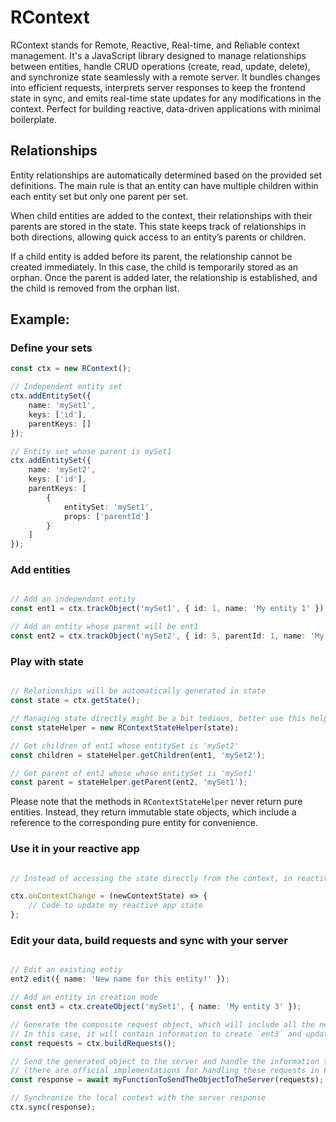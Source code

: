 # RContext

RContext stands for Remote, Reactive, Real-time, and Reliable context management. It's a JavaScript library designed to manage relationships between entities, handle CRUD operations (create, read, update, delete), and synchronize state seamlessly with a remote server. It bundles changes into efficient requests, interprets server responses to keep the frontend state in sync, and emits real-time state updates for any modifications in the context. Perfect for building reactive, data-driven applications with minimal boilerplate.

## Relationships

Entity relationships are automatically determined based on the provided set definitions. The main rule is that an entity can have multiple children within each entity set but only one parent per set.

When child entities are added to the context, their relationships with their parents are stored in the state. This state keeps track of relationships in both directions, allowing quick access to an entity’s parents or children.

If a child entity is added before its parent, the relationship cannot be created immediately. In this case, the child is temporarily stored as an orphan. Once the parent is added later, the relationship is established, and the child is removed from the orphan list.

## Example:

### Define your sets
```ts
const ctx = new RContext();

// Independent entity set
ctx.addEntitySet({
    name: 'mySet1',
    keys: ['id'],
    parentKeys: []
});

// Entity set whose parent is mySet1
ctx.addEntitySet({
    name: 'mySet2',
    keys: ['id'],
    parentKeys: [
        {
            entitySet: 'mySet1',
            props: ['parentId']
        }
    ]
});

```

### Add entities

```ts

// Add an independant entity
const ent1 = ctx.trackObject('mySet1', { id: 1, name: 'My entity 1' });

// Add an entity whose parent will be ent1
const ent2 = ctx.trackObject('mySet2', { id: 5, parentId: 1, name: 'My entity 2' });
```

### Play with state

```ts

// Relationships will be automatically generated in state
const state = ctx.getState();

// Managing state directly might be a bit tedious, better use this helper class
const stateHelper = new RContextStateHelper(state);

// Get children of ent1 whose entitySet is 'mySet2'
const children = stateHelper.getChildren(ent1, 'mySet2'); 

// Get parent of ent2 whose whose entitySet is 'mySet1'
const parent = stateHelper.getParent(ent2, 'mySet1'); 

```

Please note that the methods in `RContextStateHelper` never return pure entities. Instead, they return immutable state objects, which include a reference to the corresponding pure entity for convenience.


### Use it in your reactive app

```ts

// Instead of accessing the state directly from the context, in reactive apps, it’s better to use the event listener. This approach is more efficient because the event is triggered asynchronously, avoiding unnecessary state updates.

ctx.onContextChange = (newContextState) => {
    // Code to update my reactive app state
};

```

### Edit your data, build requests and sync with your server
```ts

// Edit an existing entiy
ent2.edit({ name: 'New name for this entity!' });

// Add an entity in creation mode
const ent3 = ctx.createObject('mySet1', { name: 'My entity 3' });

// Generate the composite request object, which will include all the necessary information for the server to update the remote data.
// In this case, it will contain information to create `ent3` and update the `name property` of `ent2`.
const requests = ctx.buildRequests();

// Send the generated object to the server and handle the information there 
// (there are official implementations for handling these requests in PHP and C#)
const response = await myFunctionToSendTheObjectToTheServer(requests);

// Synchronize the local context with the server response
ctx.sync(response);

```